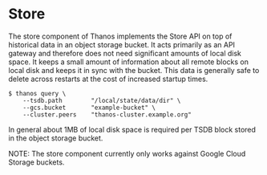 # Store

The store component of Thanos implements the Store API on top of historical data in an object storage bucket. It acts primarily as an API gateway and therefore does not need significant amounts of local disk space.
It keeps a small amount of information about all remote blocks on local disk and keeps it in sync with the bucket. This data is generally safe to delete across restarts at the cost of increased startup times.

```
$ thanos query \
    --tsdb.path        "/local/state/data/dir" \
    --gcs.bucket       "example-bucket" \
    --cluster.peers    "thanos-cluster.example.org"
```

In general about 1MB of local disk space is required per TSDB block stored in the object storage bucket.

NOTE: The store component currently only works against Google Cloud Storage buckets.